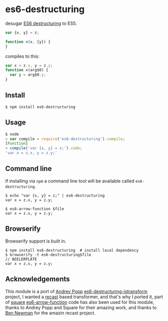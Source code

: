 # es6-destructuring

desugar [ES6 destructuring](http://wiki.ecmascript.org/doku.php?id=harmony:destructuring) to ES5.

```javascript
var {x, y} = z;

function x(x, {y}) {
}

```

compiles to this:

```js
var x = z.x, y = z.y;
function x(arg$0) {
  var y = arg$0.y;
}
```

## Install

```
$ npm install es6-destructuring
```

## Usage

```js
$ node
> var compile = require('es6-destructuring').compile;
[Function]
> compile('var {x, y} = z;').code;
'var x = z.x, y = z.y;'
```

## Command line

If installing via `npm` a command line tool will be available called `es6-destructuring`.

```
$ echo "var {x, y} = z;" | es6-destructuring
var x = z.x, y = z.y;
```

```
$ es6-arrow-function $file
var x = z.x, y = z.y;
```

## Browserify

Browserify support is built in.

```
$ npm install es6-destructuring  # install local dependency
$ browserify -t es6-destructuring$file
// BOILERPLATE
var x = z.x, y = z.y;
```

## Acknowledgements 

This module is a port of [Andrey Popp](https://github.com/andreypopp/) [es6-destructuring-jstransform](https://github.com/andreypopp/es6-destructuring-jstransform) project, I wanted a [recast](https://github.com/benjamn/recast) based transformer, and that's why I ported it, part of [square](https://github.com/square) [es6-arrow-function](https://github.com/square/es6-arrow-function) code has also been used for this module, thanks to Andrey Popp and Square for their amazing work, and thanks to [Ben Newman](https://github.com/benjamn) for the amazin recast project.